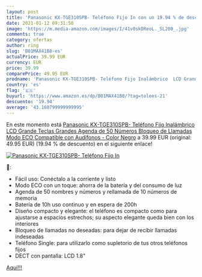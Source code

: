 ```yaml
---
layout: post
title: 'Panasonic KX-TGE310SPB- Teléfono Fijo In con un 19.94 % de descuento'
date: 2021-01-12 09:31:58
image: 'https://m.media-amazon.com/images/I/41v0skDReoL._SL200_.jpg'
comments: true
category: ofertas
author: ring
slug: 'B01MAX41B8-es'
actualPrice: 39.99 EUR
currency: EUR
price: 39.99
comparePrice: 49.95 EUR
prodname: 'Panasonic KX-TGE310SPB- Teléfono Fijo Inalámbrico  LCD Grande  Teclas Grandes  Agenda de 50 Números  Bloqueo de Llamadas  Modo ECO  Compatible con Audífonos  - Color Negro'
country: 'es'
flag: '🇪🇸'
buyurl: 'https://www.amazon.es/dp/B01MAX41B8/?tag=tolees-21'
descuento: '19.94'
average: '43.160799999999995'
---
```


En este momento está [Panasonic KX-TGE310SPB- Teléfono Fijo Inalámbrico  LCD Grande  Teclas Grandes  Agenda de 50 Números  Bloqueo de Llamadas  Modo ECO  Compatible con Audífonos  - Color Negro](https://www.amazon.es/dp/B01MAX41B8/?tag=tolees-21) a 39.99 EUR (original: 49.95 EUR) (19.94 %  de descuento) en el siguiente enlace!

[![Panasonic KX-TGE310SPB- Teléfono Fijo In](https://m.media-amazon.com/images/I/41v0skDReoL._SL200_.jpg)](https://www.amazon.es/dp/B01MAX41B8/?tag=tolees-21)

🔎:

- Fácil uso: Conéctalo a la corriente y listo
- Modo ECO con un toque: ahorra de la batería y del consumo de luz
- Agenda de 50 nombres y números y rellamada de 10 números de memoria
- Batería de 10h uso continuo y en espera de 200h
- Diseño compacto y elegante: el teléfono es compacto como para ajustarse a espacios estrechos; su aspecto elegante queda bien con los interiores
- Bloqueo de llamadas no deseadas: para dejar de recibir llamadas indeseadas
- Teléfono Single: para utilizarlo como supletorio de tus otros teléfonos fijos
- DECT con pantalla: LCD 1.8"

[Aquí!!!](https://www.amazon.es/dp/B01MAX41B8/?tag=tolees-21)
